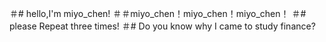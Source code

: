 ＃# hello,I'm miyo_chen!
＃＃miyo_chen！miyo_chen！miyo_chen！
＃# please Repeat three times!
＃# Do you know why I came to study finance?

